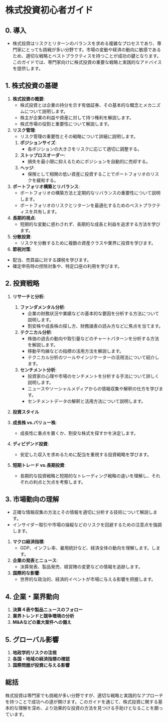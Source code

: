 # 株式投資初心者ガイド

## 0. 導入

- 株式投資はリスクとリターンのバランスを求める複雑なプロセスであり、専門家にとっても挑戦が多い分野です。市場の変動や経済の動向に敏感であるため、適切な戦略とベストプラクティスを持つことが成功の鍵となります。このガイドでは、専門家向けに株式投資の重要な戦略と実践的なアドバイスを提供します。

## 1. 株式投資の基礎

1. **株式投資の概要**: 
   - 株式投資とは企業の持分を示す有価証券、その基本的な概念とメカニズムについて説明します。
   - 株主が企業の利益や資産に対して持つ権利を解説します。
   - 株式市場の役割と重要性について解説します。
1. **リスク管理**: 
   - リスク管理の重要性とその戦略について詳細に説明します。
   1. **ポジションサイズ**: 
      - 各ポジションの大きさをリスクに応じて適切に調整する。
   1. **ストップロスオーダー**: 
      - 損失を最小限に抑えるためにポジションを自動的に売却する。
   1. **ヘッジ**: 
      - 保険として相関の低い資産に投資することでポートフォリオのリスクを緩和する。
1. **ポートフォリオ構築とリバランス**: 
   - ポートフォリオの構築方法と定期的なリバランスの重要性について説明します。
   - ポートフォリオのリスクとリターンを最適化するためのベストプラクティスを共有します。
1. **長期的視点**: 
   - 短期的な変動に惑わされず、長期的な成長と利益を追求する方法を学びます。
1. **分散投資**: 
   - リスクを分散するために複数の資産クラスや業界に投資を学びます。
1.  **節税対策**:
   - 配当、売買益に対する課税を学びます。
   - 確定申告時の控除対象や、特定口座の利用を学びます。
 
## 2. 投資戦略

1. **リサーチと分析**: 
   1. **ファンダメンタル分析**:
      - 企業の財務状況や業績などの基本的な要因を分析する方法について説明します。
      - 割安株や成長株の探し方、財務諸表の読み方などに焦点を当てます。
   1. **テクニカル分析**: 
      - 株価の過去の動向や取引量などのチャートパターンを分析する方法を解説します。
      - 移動平均線などの指標の活用方法を解説します。
      - テクニカル分析のツールやインジケーターの活用法について紹介します。
   1. **センチメント分析**: 
      - 投資家の心理や市場のセンチメントを分析する手法について詳しく説明します。
      - ニュースやソーシャルメディアからの情報収集や解釈の仕方を学びます。
      - センチメントデータの解釈と活用方法について説明します。

1.  **投資スタイル**
   1. **成長株 vs.バリュー株**: 
      - 成長性に重点を置くか、割安な株式を探すかを決定します。
   1. **ディビデンド投資**: 
      - 安定した収入を求めるために配当を重視する投資戦略を学びます。
   1. **短期トレード vs.長期投資**: 
      - 長期的な投資戦略と短期的なトレーディング戦略の違いを理解し、それぞれの利点と欠点を考察します。

## 3. 市場動向の理解
- 正確な情報収集の方法とその情報を適切に分析する技術について解説します。
- インサイダー取引や市場の操縦などのリスクを回避するための注意点を強調します。

1. **マクロ経済指標**: 
   - GDP、インフレ率、雇用統計など、経済全体の動向を理解します。します。
1. **企業の発表とニュース**: 
   - 決算発表、製品発売、経営陣の変更などの情報を追跡します。
1. **国際的な影響**: 
   - 世界的な政治的、経済的イベントが市場に与える影響を把握します。

## 4. 企業・業界動向
1. **決算４表や製品ニュースのフォロー**
1. **業界トレンドと競争環境の分析**
1. **M&Aなどの重大案件への備え**

## 5. グローバル影響
1. **地政学的リスクの注視**
1. **各国・地域の経済指標の確認**
1. **国際問題が投資に与える影響**

## 総括

株式投資は専門家でも挑戦が多い分野ですが、適切な戦略と実践的なアプローチを持つことで成功への道が開けます。このガイドを通じて、株式投資に関する基本的な理解を深め、より効果的な投資の方法を見つける手助けとなることを願っています。

